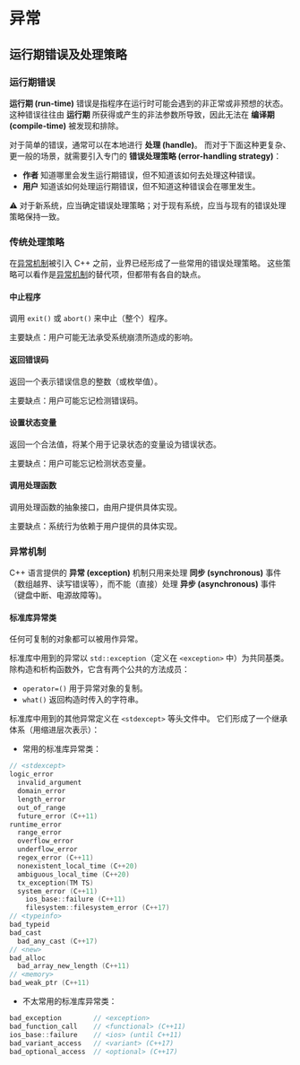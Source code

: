 # 异常

## 运行期错误及处理策略

### 运行期错误
**运行期 (run-time)** 错误是指程序在运行时可能会遇到的非正常或非预想的状态。
这种错误往往由 **运行期** 所获得或产生的非法参数所导致，因此无法在 **编译期 (compile-time)** 被发现和排除。

对于简单的错误，通常可以在本地进行 **处理 (handle)**。
而对于下面这种更复杂、更一般的场景，就需要引入专门的 **错误处理策略 (error-handling strategy)**：
- **作者** 知道哪里会发生运行期错误，但不知道该如何去处理这种错误。
- **用户** 知道该如何处理运行期错误，但不知道这种错误会在哪里发生。

⚠️ 对于新系统，应当确定错误处理策略；对于现有系统，应当与现有的错误处理策略保持一致。

### 传统处理策略
在[异常机制](#异常机制)被引入 C++ 之前，业界已经形成了一些常用的错误处理策略。
这些策略可以看作是[异常机制](#异常机制)的替代项，但都带有各自的缺点。

#### 中止程序
调用 `exit()` 或 `abort()` 来中止（整个）程序。

主要缺点：用户可能无法承受系统崩溃所造成的影响。

#### 返回错误码
返回一个表示错误信息的整数（或枚举值）。

主要缺点：用户可能忘记检测错误码。

#### 设置状态变量
返回一个合法值，将某个用于记录状态的变量设为错误状态。

主要缺点：用户可能忘记检测状态变量。

#### 调用处理函数
调用处理函数的抽象接口，由用户提供具体实现。

主要缺点：系统行为依赖于用户提供的具体实现。

### 异常机制
C++ 语言提供的 **异常 (exception)** 机制只用来处理 **同步 (synchronous)** 事件（数组越界、读写错误等），而不能（直接）处理 **异步 (asynchronous)** 事件（键盘中断、电源故障等)。

#### 标准库异常类
任何可复制的对象都可以被用作异常。

标准库中用到的异常以 `std::exception`（定义在 `<exception>` 中）为共同基类。
除构造和析构函数外，它含有两个公共的方法成员：
- `operator=()` 用于异常对象的复制。
- `what()` 返回构造时传入的字符串。

标准库中用到的其他异常定义在 `<stdexcept>` 等头文件中。
它们形成了一个继承体系（用缩进层次表示）：
- 常用的标准库异常类：
```cpp
// <stdexcept>
logic_error
  invalid_argument
  domain_error
  length_error
  out_of_range
  future_error (C++11)
runtime_error
  range_error
  overflow_error
  underflow_error
  regex_error (C++11)
  nonexistent_local_time (C++20)
  ambiguous_local_time (C++20)
  tx_exception(TM TS)
  system_error (C++11)
    ios_base::failure (C++11)
    filesystem::filesystem_error (C++17)
// <typeinfo>
bad_typeid
bad_cast
  bad_any_cast (C++17)
// <new>
bad_alloc
  bad_array_new_length (C++11)
// <memory>
bad_weak_ptr (C++11)
```
- 不太常用的标准库异常类：
```cpp
bad_exception        // <exception>
bad_function_call    // <functional> (C++11)
ios_base::failure    // <ios> (until C++11)
bad_variant_access   // <variant> (C++17)
bad_optional_access  // <optional> (C++17)
```

